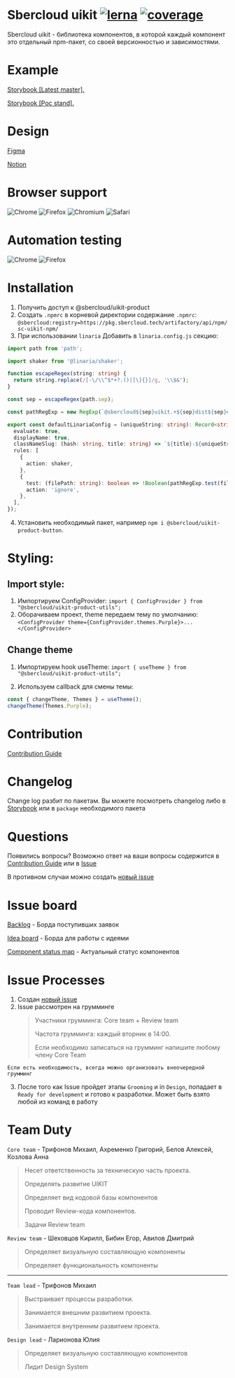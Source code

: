 # Sbercloud uikit [![lerna](https://img.shields.io/badge/maintained%20with-lerna-cc00ff.svg)](https://lerna.js.org/) [![coverage](https://git.sbercloud.tech/sbercloud-ui/uikit-product/badges/master/coverage.svg?job=test-coverage&key_text=coverage&&key_width=100/coverage.svg)](https://git.sbercloud.tech/sbercloud-ui/uikit-product/badges/master/coverage.svg?job=test-coverage&key_text=coverage&&key_width=100)

Sbercloud uikit - библиотека компонентов, в которой каждый компонент это отдельный npm-пакет, со своей версионностью и зависимостями.

# Example

[Storybook [Latest master].](https://uikit.sbercloud.tech/)

[Storybook [Poc stand].](http://192.168.67.22:32333/)

# Design

[Figma](https://www.figma.com/file/gCc4XarYocwWbficnQPInC/%F0%9F%93%9A-%5BLIB%5D-Platform-Design-System)

[Notion](https://scpds.notion.site/aa332f333c3b41a5866c46b5d2bdb0c6)

# Browser support

![Chrome](./packages/icons/svgs/color/logos/GoogleChromeLogo.svg)
![Firefox](./packages/icons/svgs/color/logos/FirefoxLogo.svg)
![Chromium](./packages/icons/svgs/color/logos/ChromiumLogo.svg)
![Safari](./packages/icons/svgs/color/logos/SafariBrowserLogo.svg)

# Automation testing

![Chrome](./packages/icons/svgs/color/logos/GoogleChromeLogo.svg)
![Firefox](./packages/icons/svgs/color/logos/FirefoxLogo.svg)

# Installation

1. Получить доступ к @sbercloud/uikit-product
2. Создать `.npmrc` в корневой директории
   содержание `.npmrc`:
   `@sbercloud:registry=https://pkg.sbercloud.tech/artifactory/api/npm/sc-uikit-npm/`
3. При использовании `linaria` Добавить в `linaria.config.js` секцию:

```ts
import path from 'path';

import shaker from '@linaria/shaker';

function escapeRegex(string: string) {
  return string.replace(/[-\/\\^$*+?.()|[\]{}]/g, '\\$&');
}

const sep = escapeRegex(path.sep);

const pathRegExp = new RegExp(`@sbercloud${sep}uikit.+${sep}dist${sep}esm`);

export const defaultLinariaConfig = (uniqueString: string): Record<string, unknown> => ({
  evaluate: true,
  displayName: true,
  classNameSlug: (hash: string, title: string) => `${title}-${uniqueString}-${hash}`,
  rules: [
    {
      action: shaker,
    },
    {
      test: (filePath: string): boolean => !Boolean(pathRegExp.test(filePath)) && /node_modules/.test(filePath),
      action: 'ignore',
    },
  ],
});
```

4. Установить необходимый пакет, например `npm i @sbercloud/uikit-product-button`.

# Styling:

## Import style:

1. Импортируем ConfigProvider:
   `import { ConfigProvider } from "@sbercloud/uikit-product-utils";`
2. Оборачиваем проект, theme передаем тему по умолчанию:
   `<ConfigProvider theme={ConfigProvider.themes.Purple}>...</ConfigProvider>`

## Change theme

1. Импортируем hook useTheme:
   `import { useTheme } from "@sbercloud/uikit-product-utils";`

2. Используем callback для смены темы:

```js
const { changeTheme, Themes } = useTheme();
changeTheme(Themes.Purple);
```

# Contribution

[Contribution Guide](CONTRIBUTING.md)

# Changelog

Change log разбит по пакетам.
Вы можете посмотреть changelog либо в [Storybook](https://uikit.sbercloud.tech/) или в `package` необходимого пакета

# Questions

Появились вопросы?
Возможно ответ на ваши вопросы содержится в [Contribution Guide](CONTRIBUTING.md) или в [Issue](https://git.sbercloud.tech/sbercloud-ui/uikit-product/-/boards/15?milestone_title=Idea)

В противном случаи можно создать [новый issue](https://git.sbercloud.tech/sbercloud-ui/uikit-product/-/issues/new)

# Issue board

[Backlog](https://git.sbercloud.tech/sbercloud-ui/uikit-product/-/boards/15?milestone_title=Idea) - Борда поступивших заявок

[Idea board](https://git.sbercloud.tech/sbercloud-ui/uikit-product/-/boards/51?milestone_title=None) - Борда для работы с идеями

[Component status map](https://git.sbercloud.tech/sbercloud-ui/uikit-product/-/boards/52?milestone_title=Design) - Актуальный статус компонентов

# Issue Processes

1. Создан [новый issue](https://git.sbercloud.tech/sbercloud-ui/uikit-product/-/issues/new)
2. Issue рассмотрен на грумминге
   > Участники грумминга: Core team + Review team
   >
   > Частота грумминга: каждый вторник в 14:00.
   >
   > Если необходимо записаться на грумминг напишите любому члену Core Team

```
Если есть необходимость, всегда можно организовать внеочередной грумминг
```

3. После того как Issue пройдет этапы `Grooming` и in `Design`, попадает в `Ready for development` и готово к разработки. Может быть взято любой из команд в работу

# Team Duty

`Core team` - Трифонов Михаил, Ахременко Григорий, Белов Алексей, Козлова Анна

> Несет ответственность за техническую часть проекта.
>
> Определять развитие UIKIT
>
> Определяет вид кодовой базы компонентов
>
> Проводит Review-кода компонентов.
>
> Задачи Review team

`Review team` - Шеховцов Кирилл, Бибин Егор, Авилов Дмитрий

> Определяет визуальную составляющую компоненты
>
> Определяет функциональность компоненты

---

`Team lead` - Трифонов Михаил

> Выстраивает процессы разработки.
>
> Занимается внешним развитием проекта.
>
> Занимается внутренним развитием проекта.

`Design lead` - Ларионова Юлия

> Определяет визуальную составляющую компонентов
>
> Лидит Design System
